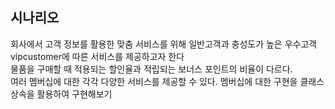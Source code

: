 시나리오
-------------------
회사에서 고객 정보를 활용한 맞춤 서비스를 위해 일반고객과 충성도가 높은 우수고객vipcustomer에 따른 서비스를 제공하고자 한다  
물품을 구매할 때 적용되는 할인율과 적립되는 보너스 포인트의 비율이 다르다.  
여러 멤버십에 대한 각각 다양한 서비스를 제공할 수 있다.
멤버십에 대한 구현을 클래스 상속을 활용하여 구현해보기